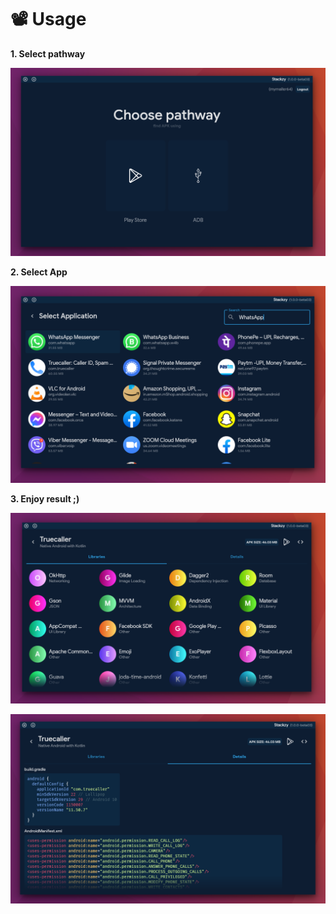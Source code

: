 # 📽️ Usage

**1. Select pathway**

![](../extras/pathway.png)

**2. Select App**

![](../extras/select_app.png)

**3. Enjoy result ;)**

![](../extras/libs.png)

![](../extras/meta.png)